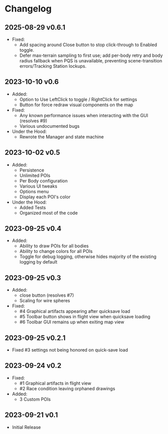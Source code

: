 # Changelog

## 2025-08-29 v0.6.1
- Fixed:
    - Add spacing around Close button to stop click-through to Enabled toggle.
    - Defer max-terrain sampling to first use; add per-body retry and body radius fallback when PQS is unavailable, preventing scene-transition errors/Tracking Station lockups.

## 2023-10-10 v0.6
- Added:
    - Option to Use LeftClick to toggle / RightClick for settings
    - Button for force redraw visual components on the map
- Fixed:
    - Any known performance issues when interacting with the GUI (resolves #9)
    - Various undocumented bugs
- Under the Hood:
    - Rewrote the Manager and state machine

## 2023-10-02 v0.5
- Added:
    - Persistence
    - Unlimited POIs
    - Per Body configuration
    - Various UI tweaks
    - Options menu
    - Display each POI's color
- Under the Hood:
    - Added Tests
    - Organized most of the code

## 2023-09-25 v0.4
- Added:
    - Ability to draw POIs for all bodies
    - Ability to change colors for all POIs
    - Toggle for debug logging, otherwise hides majority of the existing logging by default

## 2023-09-25 v0.3
- Added:
    - close button (resolves #7)
    - Scaling for wire spheres
- Fixed:
    - #4 Graphical artifacts appearing after quicksave load 
    - #5 Toolbar button shows in flight view when quicksave loading
    - #6 Toolbar GUI remains up when exiting map view

## 2023-09-25 v0.2.1
- Fixed #3 settings not being honored on quick-save load

## 2023-09-24 v0.2
- Fixed:
    - #1 Graphical artifacts in flight view
    - #2 Race condition leaving orphaned drawings
- Added:
    - 3 Custom POIs

## 2023-09-21 v0.1
- Initial Release

